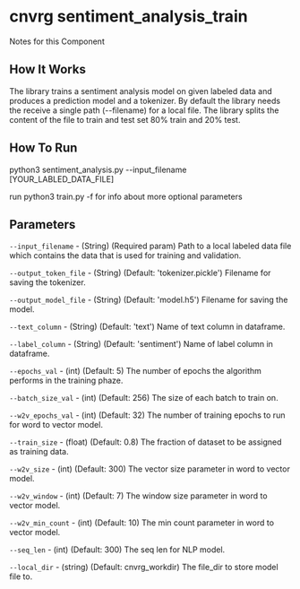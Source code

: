#  cnvrg sentiment_analysis_train

Notes for this Component

## How It Works

The library trains a sentiment analysis model on given labeled data and produces a prediction model and a tokenizer.
By default the library needs the receive a single path (--filename) for a local file.
The library splits the content of the file to train and test set 80% train and 20% test.


## How To Run

python3 sentiment_analysis.py --input_filename [YOUR_LABLED_DATA_FILE]

run python3 train.py -f  for info about more optional parameters
                                     
## Parameters

`--input_filename` - (String) (Required param) Path to a local labeled data file which contains the data that is used for training and validation.

`--output_token_file` - (String) (Default: 'tokenizer.pickle') Filename for saving the tokenizer.

`--output_model_file` - (String) (Default: 'model.h5') Filename for saving the model.

`--text_column` - (String) (Default: 'text') Name of text column in dataframe.

`--label_column` - (String) (Default: 'sentiment') Name of label column in dataframe.

`--epochs_val` - (int) (Default: 5) The number of epochs the algorithm performs in the training phaze.

`--batch_size_val` - (int) (Default: 256) The size of each batch to train on.

`--w2v_epochs_val` - (int) (Default: 32) The number of training epochs to run for word to vector model.

`--train_size` - (float) (Default: 0.8) The fraction of dataset to be assigned as training data.

`--w2v_size` - (int) (Default: 300) The vector size parameter in word to vector model.

`--w2v_window` - (int) (Default: 7) The window size parameter in word to vector model.

`--w2v_min_count` - (int) (Default: 10) The min count parameter in word to vector model.

`--seq_len` - (int) (Default: 300) The seq len for NLP model.

`--local_dir` - (string) (Default: cnvrg_workdir) The file_dir to store model file to. 
